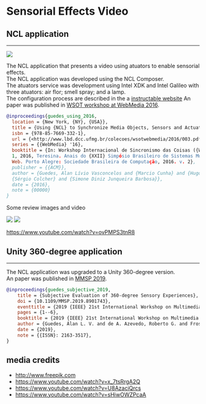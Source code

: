 # Sensorial Effects Video

## NCL application 
------------------
![](http://www.ncl.org.br/sites/ncl.org.br/files/newsflash_logo.png)

The NCL application that presents a video using atuators to enable sensorial
effects.  
The NCL application was developed using the NCL Composer.  
The atuators service was development using Intel XDK and Intel Galileo with
three atuators: air flor; smell spray; and a lamp.  
The configuration process are described in the a
[instructable website](https://www.instructables.com/id/Sensorial-Galileo-for-Video-based-Applications-Usi)
An paper was published in [WSOT workshop at WebMedia 2016](http://www.lbd.dcc.ufmg.br/colecoes/wsotwebmedia/2016/003.pdf).

```bibtex
@inproceedings{guedes_using_2016,
  location = {New York, {NY}, {USA}},
  title = {Using {NCL} to Synchronize Media Objects, Sensors and Actuators},
  isbn = {978-85-7669-332-1},
  url = {<http://www.lbd.dcc.ufmg.br/colecoes/wsotwebmedia/2016/003.pdf}>,
  series = {{WebMedia} '16},
  booktitle = {In: Workshop Internacional de Sincronismo das Coisas ({WSoT}), \
  1, 2016, Teresina. Anais do {XXII} Simpósio Brasileiro de Sistemas Multimídia \
  Web. Porto Alegre: Sociedade Brasileira de Computação, 2016. v. 2},
  publisher = {{ACM}},
  author = {Guedes, Alan Lívio Vasconcelos and {Marcio Cunha} and {Hugo Fuks} and\
  {Sérgio Colcher} and {Simone Diniz Junqueira Barbosa}},
  date = {2016},
  note = {00000}
}
```

Some review images and video 

![](https://github.com/TeleMidia/sensorial-effects-video/raw/master/docs/overview1.png)
![](https://github.com/TeleMidia/sensorial-effects-video/raw/master/docs/overview2.png)

<https://www.youtube.com/watch?v=ovPMPS3tnR8>


## Unity 360-degree application
-------------------------------

The NCL application was upgraded to a Unity 360-degree version.  
An paper was published in [MMSP 2019](https://ieeexplore.ieee.org/document/8901743).

```bibtex
@inproceedings{guedes_subjective_2019,
	title = {Subjective Evaluation of 360-degree Sensory Experiences},
	doi = {10.1109/MMSP.2019.8901743},
	eventtitle = {2019 {IEEE} 21st International Workshop on Multimedia Signal Processing ({MMSP})},
	pages = {1--6},
	booktitle = {2019 {IEEE} 21st International Workshop on Multimedia Signal Processing ({MMSP})},
	author = {Guedes, Álan L. V. and de A. Azevedo, Roberto G. and Frossard, Pascal and Colcher, Sérgio and Junqueira Barbosa, Simone Diniz},
	date = {2019},
	note = {{ISSN}: 2163-3517},
}
```

## media credits

- <http://www.freepik.com>
- <https://www.youtube.com/watch?v=x_7tsRrgA2Q>
- <https://www.youtube.com/watch?v=U8AzaciQrcs>
- <https://www.youtube.com/watch?v=sHiwOWZPcaA>
